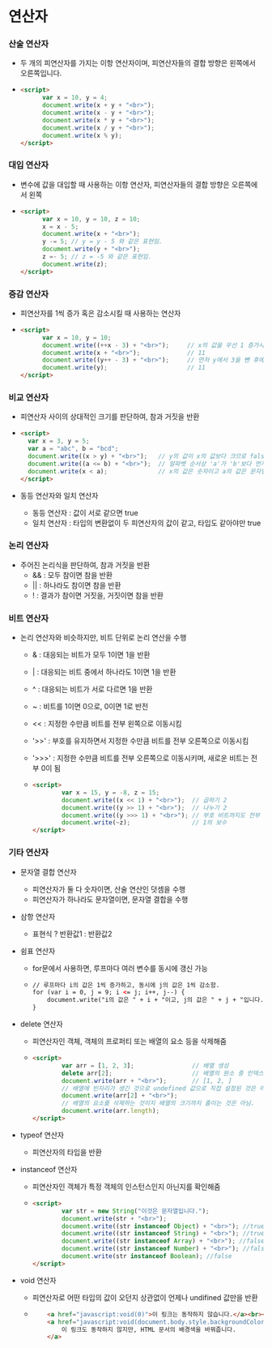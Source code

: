 <h1>연산자</h1>



<h3>산술 연산자</h3>

- 두 개의 피연산자를 가지는 이항 연산자이며, 피연산자들의 결합 방향은 왼쪽에서 오른쪽입니다.

- ```html
  <script>
  		var x = 10, y = 4;
  		document.write(x + y + "<br>");
  		document.write(x - y + "<br>");
  		document.write(x * y + "<br>");
  		document.write(x / y + "<br>");
  		document.write(x % y);
  </script>
  ```



<h3>대입 연산자</h3>

- 변수에 값을 대입할 때 사용하는 이항 연산자, 피연산자들의 결합 방향은 오른쪽에서 왼쪽

- ```html
  <script>
  		var x = 10, y = 10, z = 10;
  		x = x - 5;
  		document.write(x + "<br>");
  		y -= 5; // y = y - 5 와 같은 표현임.
  		document.write(y + "<br>");
  		z =- 5; // z = -5 와 같은 표현임.
  		document.write(z);
  </script>
  ```



<h3>증감 연산자</h3>

- 피연산자를 1씩 증가 혹은 감소시킬 때 사용하는 연산자

- ```html
  <script>
  		var x = 10, y = 10;
  		document.write((++x - 3) + "<br>");		// x의 값을 우선 1 증가시킨 후에 3을 뺌.
  		document.write(x + "<br>");				// 11
  		document.write((y++ - 3) + "<br>");		// 먼저 y에서 3을 뺀 후에 y의 값을 1 증가시킴.
  		document.write(y);						// 11
  </script>
  ```



<h3>비교 연산자</h3>

- 피연산자 사이의 상대적인 크기를 판단하여, 참과 거짓을 반환

- ```html
  <script>
  	var x = 3, y = 5;
  	var a = "abc", b = "bcd";
  	document.write((x > y) + "<br>");	// y의 값이 x의 값보다 크므로 false
  	document.write((a <= b) + "<br>");	// 알파벳 순서상 'a'가 'b'보다 먼저 나오므로 'a'가 'b'보다 작음.
  	document.write(x < a);				// x의 값은 숫자이고 a의 값은 문자열이므로 비교할 수 없음.
  </script>
  ```

- 동등 연산자와 일치 연산자

  - 동등 연산자 : 값이 서로 같으면 true
  - 일치 연산자 : 타입의 변환없이 두 피연산자의 값이 같고, 타입도 같아야만 true



<h3>논리 연산자</h3>

- 주어진 논리식을 판단하여, 참과 거짓을 반환
  - && : 모두 참이면 참을 반환
  - || : 하나라도 참이면 참을 반환
  - ! : 결과가 참이면 거짓을, 거짓이면 참을 반환



<h3>비트 연산자</h3>

- 논리 연산자와 비슷하지만, 비트 단위로 논리 연산을 수행

  - & : 대응되는 비트가 모두 1이면 1을 반환

  - | : 대응되는 비트 중에서 하나라도 1이면 1을 반환

  - ^ : 대응되는 비트가 서로 다르면 1을 반환

  - ~ : 비트를 1이면 0으로, 0이면 1로 반전

  - << : 지정한 수만큼 비트를 전부 왼쪽으로 이동시킴

  - '>>' : 부호를 유지하면서 지정한 수만큼 비트를 전부 오른쪽으로 이동시킴

  - '>>>' : 지정한 수만큼 비트를 전부 오른쪽으로 이동시키며, 새로운 비트는 전부 0이 됨

  - ```html
    <script>
    		var x = 15, y = -8, z = 15;
    		document.write((x << 1) + "<br>");	// 곱하기 2
    		document.write((y >> 1) + "<br>");	// 나누기 2
    		document.write((y >>> 1) + "<br>");	// 부호 비트까지도 전부 오른쪽으로 이동됨.
    		document.write(~z);					// 1의 보수
    </script>
    ```



<h3>기타 연산자</h3>

- 문자열 결합 연산자

  - 피연산자가 둘 다 숫자이면, 산술 연산인 덧셈을 수행
  - 피연산자가 하나라도 문자열이면, 문자열 결합을 수행

- 삼항 연산자

  - 표현식 ? 반환값1 : 반환값2

- 쉼표 연산자

  - for문에서 사용하면, 루프마다 여러 변수를 동시에 갱신 가능

  - ```html
    // 루프마다 i의 값은 1씩 증가하고, 동시에 j의 값은 1씩 감소함.
    for (var i = 0, j = 9; i <= j; i++, j--) {
        document.write("i의 값은 " + i + "이고, j의 값은 " + j + "입니다.<br>");
    }
    ```

- delete 연산자

  - 피연산자인 객체, 객체의 프로퍼티 또는 배열의 요소 등을 삭제해줌

  - ```html
    <script>
    		var arr = [1, 2, 3];				// 배열 생성
    		delete arr[2];						// 배열의 원소 중 인덱스가 2인 요소를 삭제함.
    		document.write(arr + "<br>");		// [1, 2, ]
    		// 배열에 빈자리가 생긴 것으로 undefined 값으로 직접 설정된 것은 아님.
    		document.write(arr[2] + "<br>");
    		// 배열의 요소를 삭제하는 것이지 배열의 크기까지 줄이는 것은 아님.
    		document.write(arr.length);
    </script>
    ```

- typeof 연산자

  - 피연산자의 타입을 반환

- instanceof  연산자

  - 피연산자인 객체가 특정 객체의 인스턴스인지 아닌지를 확인해줌

  - ```html
    <script>
    		var str = new String("이것은 문자열입니다.");
    		document.write(str + "<br>");
    		document.write((str instanceof Object) + "<br>"); //true
    		document.write((str instanceof String) + "<br>"); //true
    		document.write((str instanceof Array) + "<br>"); //false
    		document.write((str instanceof Number) + "<br>"); //false
    		document.write(str instanceof Boolean); //false
    </script>
    ```

- void 연산자

  - 피연산자로 어떤 타입의 값이 오던지 상관없이 언제나 undifined 값만을 반환

  - ```html
    	<a href="javascript:void(0)">이 링크는 동작하지 않습니다.</a><br><br>
    	<a href="javascript:void(document.body.style.backgroundColor='yellow')">
    		이 링크도 동작하지 않지만, HTML 문서의 배경색을 바꿔줍니다.
    	</a>
    ```

    